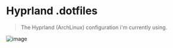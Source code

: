 # Hyprland .dotfiles

> The Hyprland (ArchLinux) configuration i'm currently using.

![image](https://github.com/G1anC/hyprland-dotfiles/home.png)

